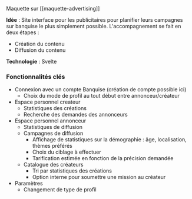 Maquette sur [[maquette-advertising]]

**Idée** : Site interface pour les publicitaires pour planifier leurs campagnes sur banquise le plus simplement possible. 
L'accompagnement se fait en deux étapes :
- Création du contenu
- Diffusion du contenu

**Technologie** : Svelte 

### Fonctionnalités clés
- Connexion avec un compte Banquise (création de compte possible ici)
	- Choix du mode de profil au tout début entre annonceur/créateur
- Espace personnel createur
	- Statistiques des créations
	- Recherche des demandes des annonceurs
- Espace personnel annonceur 
	- Statistiques de diffusion
	- Campagnes de diffusion
		- Affichage de statistiques sur la démographie : âge, localisation, thèmes préférés
		- Choix du ciblage à effectuer
		- Tarification estimée en fonction de la précision demandée
	- Catalogue des créateurs
		- Tri par statistiques des créations
		- Option interne pour soumettre une mission au créateur
- Paramètres
	- Changement de type de profil
